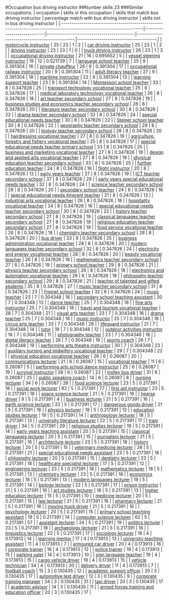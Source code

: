 #Occupation bus driving instructor
##Number skills 23
###Similar occupations:
| occupation                                                                                                            |   skills in this occupation |   skills that match bus driving instructor |   percentage match with bus driving instructor |   skills not in bus driving instructor |
|:----------------------------------------------------------------------------------------------------------------------|----------------------------:|-------------------------------------------:|-----------------------------------------------:|---------------------------------------:|
| [motorcycle instructor](motorcycle_instructor.md)                                                                     |                          25 |                                         23 |                                       1        |                                      2 |
| [car driving instructor](car_driving_instructor.md)                                                                   |                          25 |                                         23 |                                       1        |                                      2 |
| [driving instructor](driving_instructor.md)                                                                           |                          23 |                                         23 |                                       1        |                                      0 |
| [truck driving instructor](truck_driving_instructor.md)                                                               |                          26 |                                         23 |                                       1        |                                      3 |
| [occupational driving instructor](occupational_driving_instructor.md)                                                 |                          21 |                                         16 |                                       0.695652 |                                      5 |
| [vessel steering instructor](vessel_steering_instructor.md)                                                           |                          19 |                                         12 |                                       0.521739 |                                      7 |
| [language school teacher](language_school_teacher.md)                                                                 |                          25 |                                          9 |                                       0.391304 |                                     16 |
| [private chauffeur](private_chauffeur.md)                                                                             |                          26 |                                          9 |                                       0.391304 |                                     17 |
| [occupational railway instructor](occupational_railway_instructor.md)                                                 |                          20 |                                          9 |                                       0.391304 |                                     11 |
| [adult literacy teacher](adult_literacy_teacher.md)                                                                   |                          27 |                                          9 |                                       0.391304 |                                     18 |
| [maritime instructor](maritime_instructor.md)                                                                         |                          22 |                                          9 |                                       0.391304 |                                     13 |
| [learning support teacher](learning_support_teacher.md)                                                               |                          23 |                                          9 |                                       0.391304 |                                     14 |
| [Montessori school teacher](Montessori_school_teacher.md)                                                             |                          33 |                                          8 |                                       0.347826 |                                     25 |
| [transport technology vocational teacher](transport_technology_vocational_teacher.md)                                 |                          25 |                                          8 |                                       0.347826 |                                     17 |
| [medical laboratory technology vocational teacher](medical_laboratory_technology_vocational_teacher.md)               |                          26 |                                          8 |                                       0.347826 |                                     18 |
| [art teacher secondary school](art_teacher_secondary_school.md)                                                       |                          27 |                                          8 |                                       0.347826 |                                     19 |
| [business studies and economics teacher secondary school](business_studies_and_economics_teacher_secondary_school.md) |                          28 |                                          8 |                                       0.347826 |                                     20 |
| [literature teacher secondary school](literature_teacher_secondary_school.md)                                         |                          30 |                                          8 |                                       0.347826 |                                     22 |
| [drama teacher secondary school](drama_teacher_secondary_school.md)                                                   |                          32 |                                          8 |                                       0.347826 |                                     24 |
| [special educational needs teacher](special_educational_needs_teacher.md)                                             |                          30 |                                          8 |                                       0.347826 |                                     22 |
| [Steiner school teacher](Steiner_school_teacher.md)                                                                   |                          30 |                                          8 |                                       0.347826 |                                     22 |
| [geography teacher secondary school](geography_teacher_secondary_school.md)                                           |                          28 |                                          8 |                                       0.347826 |                                     20 |
| [biology teacher secondary school](biology_teacher_secondary_school.md)                                               |                          28 |                                          8 |                                       0.347826 |                                     20 |
| [hairdressing vocational teacher](hairdressing_vocational_teacher.md)                                                 |                          27 |                                          8 |                                       0.347826 |                                     19 |
| [agriculture, forestry and fishery vocational teacher](agriculture,_forestry_and_fishery_vocational_teacher.md)       |                          25 |                                          8 |                                       0.347826 |                                     17 |
| [special educational needs teacher primary school](special_educational_needs_teacher_primary_school.md)               |                          33 |                                          8 |                                       0.347826 |                                     25 |
| [business and marketing vocational teacher](business_and_marketing_vocational_teacher.md)                             |                          27 |                                          8 |                                       0.347826 |                                     19 |
| [design and applied arts vocational teacher](design_and_applied_arts_vocational_teacher.md)                           |                          27 |                                          8 |                                       0.347826 |                                     19 |
| [physical education teacher secondary school](physical_education_teacher_secondary_school.md)                         |                          33 |                                          8 |                                       0.347826 |                                     25 |
| [further education teacher](further_education_teacher.md)                                                             |                          24 |                                          8 |                                       0.347826 |                                     16 |
| [flight instructor](flight_instructor.md)                                                                             |                          20 |                                          8 |                                       0.347826 |                                     12 |
| [early years teacher](early_years_teacher.md)                                                                         |                          27 |                                          8 |                                       0.347826 |                                     19 |
| [ICT teacher secondary school](ICT_teacher_secondary_school.md)                                                       |                          37 |                                          8 |                                       0.347826 |                                     29 |
| [early years special educational needs teacher](early_years_special_educational_needs_teacher.md)                     |                          32 |                                          8 |                                       0.347826 |                                     24 |
| [science teacher secondary school](science_teacher_secondary_school.md)                                               |                          28 |                                          8 |                                       0.347826 |                                     20 |
| [secondary school teacher](secondary_school_teacher.md)                                                               |                          24 |                                          8 |                                       0.347826 |                                     16 |
| [special educational needs itinerant teacher](special_educational_needs_itinerant_teacher.md)                         |                          21 |                                          8 |                                       0.347826 |                                     13 |
| [industrial arts vocational teacher](industrial_arts_vocational_teacher.md)                                           |                          26 |                                          8 |                                       0.347826 |                                     18 |
| [hospitality vocational teacher](hospitality_vocational_teacher.md)                                                   |                          24 |                                          8 |                                       0.347826 |                                     16 |
| [special educational needs teacher secondary school](special_educational_needs_teacher_secondary_school.md)           |                          30 |                                          8 |                                       0.347826 |                                     22 |
| [history teacher secondary school](history_teacher_secondary_school.md)                                               |                          27 |                                          8 |                                       0.347826 |                                     19 |
| [classical languages teacher secondary school](classical_languages_teacher_secondary_school.md)                       |                          27 |                                          8 |                                       0.347826 |                                     19 |
| [religious education teacher secondary school](religious_education_teacher_secondary_school.md)                       |                          27 |                                          8 |                                       0.347826 |                                     19 |
| [food service vocational teacher](food_service_vocational_teacher.md)                                                 |                          26 |                                          8 |                                       0.347826 |                                     18 |
| [chemistry teacher secondary school](chemistry_teacher_secondary_school.md)                                           |                          28 |                                          8 |                                       0.347826 |                                     20 |
| [bus driver](bus_driver.md)                                                                                           |                          33 |                                          8 |                                       0.347826 |                                     25 |
| [business administration vocational teacher](business_administration_vocational_teacher.md)                           |                          28 |                                          8 |                                       0.347826 |                                     20 |
| [modern languages teacher secondary school](modern_languages_teacher_secondary_school.md)                             |                          32 |                                          8 |                                       0.347826 |                                     24 |
| [electricity and energy vocational teacher](electricity_and_energy_vocational_teacher.md)                             |                          28 |                                          8 |                                       0.347826 |                                     20 |
| [beauty vocational teacher](beauty_vocational_teacher.md)                                                             |                          26 |                                          8 |                                       0.347826 |                                     18 |
| [mathematics teacher secondary school](mathematics_teacher_secondary_school.md)                                       |                          27 |                                          8 |                                       0.347826 |                                     19 |
| [primary school teacher](primary_school_teacher.md)                                                                   |                          29 |                                          8 |                                       0.347826 |                                     21 |
| [physics teacher secondary school](physics_teacher_secondary_school.md)                                               |                          26 |                                          8 |                                       0.347826 |                                     18 |
| [electronics and automation vocational teacher](electronics_and_automation_vocational_teacher.md)                     |                          26 |                                          8 |                                       0.347826 |                                     18 |
| [philosophy teacher secondary school](philosophy_teacher_secondary_school.md)                                         |                          29 |                                          8 |                                       0.347826 |                                     21 |
| [teacher of talented and gifted students](teacher_of_talented_and_gifted_students.md)                                 |                          35 |                                          8 |                                       0.347826 |                                     27 |
| [music teacher secondary school](music_teacher_secondary_school.md)                                                   |                          31 |                                          8 |                                       0.347826 |                                     23 |
| [Freinet school teacher](Freinet_school_teacher.md)                                                                   |                          32 |                                          8 |                                       0.347826 |                                     24 |
| [music teacher](music_teacher.md)                                                                                     |                          23 |                                          7 |                                       0.304348 |                                     16 |
| [secondary school teaching assistant](secondary_school_teaching_assistant.md)                                         |                          20 |                                          7 |                                       0.304348 |                                     13 |
| [dance teacher](dance_teacher.md)                                                                                     |                          25 |                                          7 |                                       0.304348 |                                     18 |
| [fine arts instructor](fine_arts_instructor.md)                                                                       |                          25 |                                          7 |                                       0.304348 |                                     18 |
| [travel and tourism vocational teacher](travel_and_tourism_vocational_teacher.md)                                     |                          28 |                                          7 |                                       0.304348 |                                     21 |
| [visual arts teacher](visual_arts_teacher.md)                                                                         |                          23 |                                          7 |                                       0.304348 |                                     16 |
| [drama teacher](drama_teacher.md)                                                                                     |                          25 |                                          7 |                                       0.304348 |                                     18 |
| [music instructor](music_instructor.md)                                                                               |                          25 |                                          7 |                                       0.304348 |                                     18 |
| [circus arts teacher](circus_arts_teacher.md)                                                                         |                          33 |                                          7 |                                       0.304348 |                                     26 |
| [lifeguard instructor](lifeguard_instructor.md)                                                                       |                          21 |                                          7 |                                       0.304348 |                                     14 |
| [tutor](tutor.md)                                                                                                     |                          19 |                                          7 |                                       0.304348 |                                     12 |
| [outdoor activities instructor](outdoor_activities_instructor.md)                                                     |                          18 |                                          7 |                                       0.304348 |                                     11 |
| [photography teacher](photography_teacher.md)                                                                         |                          23 |                                          7 |                                       0.304348 |                                     16 |
| [digital literacy teacher](digital_literacy_teacher.md)                                                               |                          26 |                                          7 |                                       0.304348 |                                     19 |
| [sports coach](sports_coach.md)                                                                                       |                          26 |                                          7 |                                       0.304348 |                                     19 |
| [performing arts theatre instructor](performing_arts_theatre_instructor.md)                                           |                          30 |                                          7 |                                       0.304348 |                                     23 |
| [auxiliary nursing and midwifery vocational teacher](auxiliary_nursing_and_midwifery_vocational_teacher.md)           |                          29 |                                          7 |                                       0.304348 |                                     22 |
| [physical education vocational teacher](physical_education_vocational_teacher.md)                                     |                          26 |                                          6 |                                       0.26087  |                                     20 |
| [communications lecturer](communications_lecturer.md)                                                                 |                          21 |                                          6 |                                       0.26087  |                                     15 |
| [vocational teacher](vocational_teacher.md)                                                                           |                          11 |                                          6 |                                       0.26087  |                                      5 |
| [performing arts school dance instructor](performing_arts_school_dance_instructor.md)                                 |                          25 |                                          6 |                                       0.26087  |                                     19 |
| [survival instructor](survival_instructor.md)                                                                         |                          28 |                                          6 |                                       0.26087  |                                     22 |
| [trolley bus driver](trolley_bus_driver.md)                                                                           |                          31 |                                          6 |                                       0.26087  |                                     25 |
| [public speaking coach](public_speaking_coach.md)                                                                     |                          14 |                                          6 |                                       0.26087  |                                      8 |
| [nursing lecturer](nursing_lecturer.md)                                                                               |                          34 |                                          6 |                                       0.26087  |                                     28 |
| [food science lecturer](food_science_lecturer.md)                                                                     |                          23 |                                          5 |                                       0.217391 |                                     18 |
| [social work lecturer](social_work_lecturer.md)                                                                       |                          82 |                                          5 |                                       0.217391 |                                     77 |
| [first aid instructor](first_aid_instructor.md)                                                                       |                          23 |                                          5 |                                       0.217391 |                                     18 |
| [space science lecturer](space_science_lecturer.md)                                                                   |                          21 |                                          5 |                                       0.217391 |                                     16 |
| [hearse driver](hearse_driver.md)                                                                                     |                           9 |                                          5 |                                       0.217391 |                                      4 |
| [business lecturer](business_lecturer.md)                                                                             |                          21 |                                          5 |                                       0.217391 |                                     16 |
| [earth science lecturer](earth_science_lecturer.md)                                                                   |                          22 |                                          5 |                                       0.217391 |                                     17 |
| [dangerous goods driver](dangerous_goods_driver.md)                                                                   |                          21 |                                          5 |                                       0.217391 |                                     16 |
| [physics lecturer](physics_lecturer.md)                                                                               |                          18 |                                          5 |                                       0.217391 |                                     13 |
| [education studies lecturer](education_studies_lecturer.md)                                                           |                          19 |                                          5 |                                       0.217391 |                                     14 |
| [anthropology lecturer](anthropology_lecturer.md)                                                                     |                          18 |                                          5 |                                       0.217391 |                                     13 |
| [university literature lecturer](university_literature_lecturer.md)                                                   |                          22 |                                          5 |                                       0.217391 |                                     17 |
| [tram driver](tram_driver.md)                                                                                         |                          34 |                                          5 |                                       0.217391 |                                     29 |
| [religious studies lecturer](religious_studies_lecturer.md)                                                           |                          19 |                                          5 |                                       0.217391 |                                     14 |
| [early years teaching assistant](early_years_teaching_assistant.md)                                                   |                          20 |                                          5 |                                       0.217391 |                                     15 |
| [classical languages lecturer](classical_languages_lecturer.md)                                                       |                          20 |                                          5 |                                       0.217391 |                                     15 |
| [journalism lecturer](journalism_lecturer.md)                                                                         |                          21 |                                          5 |                                       0.217391 |                                     16 |
| [architecture lecturer](architecture_lecturer.md)                                                                     |                          23 |                                          5 |                                       0.217391 |                                     18 |
| [history lecturer](history_lecturer.md)                                                                               |                          20 |                                          5 |                                       0.217391 |                                     15 |
| [veterinary medicine lecturer](veterinary_medicine_lecturer.md)                                                       |                          26 |                                          5 |                                       0.217391 |                                     21 |
| [special educational needs assistant](special_educational_needs_assistant.md)                                         |                          23 |                                          5 |                                       0.217391 |                                     18 |
| [philosophy lecturer](philosophy_lecturer.md)                                                                         |                          20 |                                          5 |                                       0.217391 |                                     15 |
| [dentistry lecturer](dentistry_lecturer.md)                                                                           |                          23 |                                          5 |                                       0.217391 |                                     18 |
| [healthcare specialist lecturer](healthcare_specialist_lecturer.md)                                                   |                          17 |                                          5 |                                       0.217391 |                                     12 |
| [engineering lecturer](engineering_lecturer.md)                                                                       |                          23 |                                          5 |                                       0.217391 |                                     18 |
| [mathematics lecturer](mathematics_lecturer.md)                                                                       |                          18 |                                          5 |                                       0.217391 |                                     13 |
| [chemistry lecturer](chemistry_lecturer.md)                                                                           |                          23 |                                          5 |                                       0.217391 |                                     18 |
| [economics lecturer](economics_lecturer.md)                                                                           |                          18 |                                          5 |                                       0.217391 |                                     13 |
| [modern languages lecturer](modern_languages_lecturer.md)                                                             |                          19 |                                          5 |                                       0.217391 |                                     14 |
| [biology lecturer](biology_lecturer.md)                                                                               |                          22 |                                          5 |                                       0.217391 |                                     17 |
| [prison instructor](prison_instructor.md)                                                                             |                          21 |                                          5 |                                       0.217391 |                                     16 |
| [art studies lecturer](art_studies_lecturer.md)                                                                       |                          18 |                                          5 |                                       0.217391 |                                     13 |
| [higher education lecturer](higher_education_lecturer.md)                                                             |                          15 |                                          5 |                                       0.217391 |                                     10 |
| [medicine lecturer](medicine_lecturer.md)                                                                             |                          20 |                                          5 |                                       0.217391 |                                     15 |
| [law lecturer](law_lecturer.md)                                                                                       |                          21 |                                          5 |                                       0.217391 |                                     16 |
| [pharmacy lecturer](pharmacy_lecturer.md)                                                                             |                          21 |                                          5 |                                       0.217391 |                                     16 |
| [moving truck driver](moving_truck_driver.md)                                                                         |                          21 |                                          5 |                                       0.217391 |                                     16 |
| [psychology lecturer](psychology_lecturer.md)                                                                         |                          20 |                                          5 |                                       0.217391 |                                     15 |
| [primary school teaching assistant](primary_school_teaching_assistant.md)                                             |                          19 |                                          5 |                                       0.217391 |                                     14 |
| [computer science lecturer](computer_science_lecturer.md)                                                             |                          62 |                                          5 |                                       0.217391 |                                     57 |
| [assistant lecturer](assistant_lecturer.md)                                                                           |                          24 |                                          5 |                                       0.217391 |                                     19 |
| [politics lecturer](politics_lecturer.md)                                                                             |                          23 |                                          5 |                                       0.217391 |                                     18 |
| [archaeology lecturer](archaeology_lecturer.md)                                                                       |                          21 |                                          5 |                                       0.217391 |                                     16 |
| [linguistics lecturer](linguistics_lecturer.md)                                                                       |                          22 |                                          5 |                                       0.217391 |                                     17 |
| [sociology lecturer](sociology_lecturer.md)                                                                           |                          18 |                                          4 |                                       0.173913 |                                     14 |
| [learning mentor](learning_mentor.md)                                                                                 |                          17 |                                          4 |                                       0.173913 |                                     13 |
| [university teaching assistant](university_teaching_assistant.md)                                                     |                          11 |                                          4 |                                       0.173913 |                                      7 |
| [armoured car driver](armoured_car_driver.md)                                                                         |                          20 |                                          4 |                                       0.173913 |                                     16 |
| [corporate trainer](corporate_trainer.md)                                                                             |                          16 |                                          4 |                                       0.173913 |                                     12 |
| [police trainer](police_trainer.md)                                                                                   |                          19 |                                          4 |                                       0.173913 |                                     15 |
| [parking valet](parking_valet.md)                                                                                     |                          14 |                                          4 |                                       0.173913 |                                     10 |
| [sign language teacher](sign_language_teacher.md)                                                                     |                          19 |                                          4 |                                       0.173913 |                                     15 |
| [cargo vehicle driver](cargo_vehicle_driver.md)                                                                       |                          19 |                                          4 |                                       0.173913 |                                     15 |
| [vehicle technician](vehicle_technician.md)                                                                           |                          34 |                                          4 |                                       0.173913 |                                     30 |
| [delivery driver](delivery_driver.md)                                                                                 |                          11 |                                          4 |                                       0.173913 |                                      7 |
| [football coach](football_coach.md)                                                                                   |                          15 |                                          3 |                                       0.130435 |                                     12 |
| [academic support officer](academic_support_officer.md)                                                               |                          20 |                                          3 |                                       0.130435 |                                     17 |
| [automotive test driver](automotive_test_driver.md)                                                                   |                          12 |                                          3 |                                       0.130435 |                                      9 |
| [corporate training manager](corporate_training_manager.md)                                                           |                          34 |                                          3 |                                       0.130435 |                                     31 |
| [taxi driver](taxi_driver.md)                                                                                         |                          20 |                                          3 |                                       0.130435 |                                     17 |
| [academic advisor](academic_advisor.md)                                                                               |                          14 |                                          3 |                                       0.130435 |                                     11 |
| [armed forces training and education officer](armed_forces_training_and_education_officer.md)                         |                          20 |                                          3 |                                       0.130435 |                                     17 |
